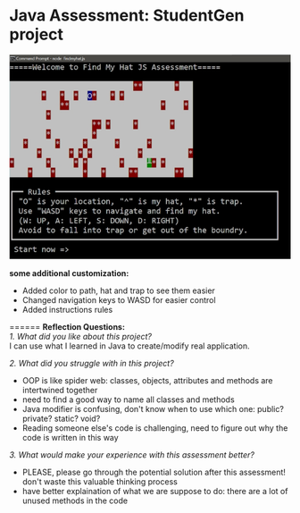 # Java Assessment: StudentGen project

![Find My Hat Interface](https://raw.githubusercontent.com/boonkeong1714/JS_Assessment/main/findmyhat.jpg)
  
**some additional customization:**  
 - Added color to path, hat and trap to see them easier
 - Changed navigation keys to WASD for easier control
 - Added instructions rules

======
**Reflection Questions:**  
*1. What did you like about this project?*  
I can use what I learned in Java to create/modify real application.


*2. What did you struggle with in this project?*  
 - OOP is like spider web: classes, objects, attributes and methods are intertwined together
 - need to find a good way to name all classes and methods
 - Java modifier is confusing, don't know when to use which one: public? private? static? void?
 - Reading someone else's code is challenging, need to figure out why the code is written in this way

  
*3. What would make your experience with this assessment better?*  
 - PLEASE, please go through the potential solution after this assessment! don't waste this valuable thinking process
 - have better explaination of what we are suppose to do: there are a lot of unused methods in the code
 


